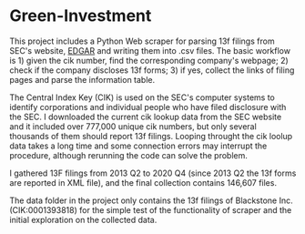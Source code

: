 # Green-Investment
This project includes a Python Web scraper for parsing 13f filings from SEC's website, [EDGAR](https://www.sec.gov/edgar/search-and-access) and writing them into .csv files. The basic workflow is 1) given the cik number, find the corresponding company's webpage; 2) check if the company discloses 13f forms; 3) if yes, collect the links of filing pages and parse the information table.

The Central Index Key (CIK) is used on the SEC's computer systems to identify corporations and individual people who have filed disclosure with the SEC. I downloaded the current cik lookup data from the SEC website and it included over 777,000 unique cik numbers, but only several thousands of them should report 13f filings. Looping throught the cik loolup data takes a long time and some connection errors may interrupt the procedure, although rerunning the code can solve the problem.

I gathered 13F filings from 2013 Q2 to 2020 Q4 (since 2013 Q2 the 13f forms are reported in XML file), and the final collection contains 146,607 files.

The data folder in the project only contains the 13f filings of Blackstone Inc. (CIK:0001393818) for the simple test of the functionality of scraper and the initial exploration on the collected data.
